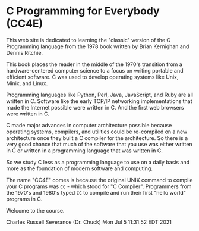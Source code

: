 C Programming for Everybody (CC4E)
==================================

This web site is dedicated to learning the "classic" version of
the C Programming language from the 1978 book written by Brian Kernighan
and Dennis Ritchie.

This book places the reader in the middle
of the 1970's transition from a hardware-centered computer science
to a focus on writing portable and efficient software.  C was
used to develop operating systems like Unix, Minix, and Linux.

Programming languages like Python, Perl, Java, JavaScript, and
Ruby are all written in C.  Software like the early TCP/IP
networking implementations that made the Internet possible
were written in C.  And the first web browsers were written
in C.

C made major advances in computer architecture possible
because operating systems, compilers, and utilities could
be re-compiled on a new architecture once they built a C
compiler for the architecture.  So there is a very good chance
that much of the software that you use was either written
in C or written in a programming language that was written
in C.

So we study C less as a programming language to use
on a daily basis and more as the foundation of modern
software and computing.

The name "CC4E" comes is because the original UNIX command
to compile your C programs was `CC` - which stood for
"C Compiler".  Programmers from the 1970's and 1980's typed
`CC` to compile and run their first "hello world" programs
in C.

Welcome to the course.

Charles Russell Severance (Dr. Chuck)
Mon Jul  5 11:31:52 EDT 2021


